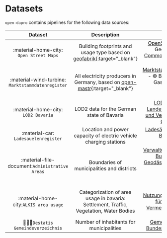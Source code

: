 # Datasets

`open-dapro` contains pipelines for the following data sources:

| Dataset     | Description                          | License                          |
| :---------: | :----------------------------------: | :----------------------------------: |
| :material-home-city: `Open Street Maps`       | Building footprints and usage type based on [geofabrik](https://geofabrik.de){:target="_blank"}  | [OpenStreetMaps](https://www.openstreetmap.de/){:target="_blank"} and Geofrabrik Data under [Open Data Commons Open Database License (ODbL)](https://opendatacommons.org/licenses/odbl/){:target="_blank"} | 
| :material-wind-turbine: `Marktstammdatenregister`       | All electricity producers in Germany, based on [open-mastr](https://github.com/OpenEnergyPlatform/open-MaStR){:target="_blank"} | [Marktstammdatenregister](https://www.marktstammdatenregister.de/MaStR){:target="_blank"} - © Bundesnetzagentur für Elektrizität, Gas, Telekommunikation, Post und Eisenbahnen [DL-DE-BY-2.0](https://www.govdata.de/dl-de/by-2-0){:target="_blank"} |
| :material-home-city: `LOD2 Bavaria`    | LOD2 data for the German state of Bavaria | [LOD2 Data](https://geodaten.bayern.de/opengeodata/OpenDataDetail.html?pn=lod2){:target="_blank"} from [ Landesamt für Digitalisierung, Breitband und Vermessung](https://www.ldbv.bayern.de/){:target="_blank"} under [CC BY 4.0](https://creativecommons.org/licenses/by/4.0/deed.de){:target="_blank"} |
| :material-car: `Ladesauelenregister` | Location and power capacity of electric vehicle charging stations | [Ladesäulenregister](https://www.bundesnetzagentur.de/DE/Fachthemen/ElektrizitaetundGas/E-Mobilitaet/Ladesaeulenkarte/start.html){:target="_blank"} - © [Bundesnetzagentur.de](https://www.bundesnetzagentur.de) [CC BY 4.0](https://creativecommons.org/licenses/by/4.0/deed.de){:target="_blank"} |
| :material-file-document:`Administrative Areas` | Boundaries of municipalities and districts | [Verwaltungsgebiete](https://gdz.bkg.bund.de/index.php/default/digitale-geodaten/verwaltungsgebiete.html?___store=default){:target="_blank"} from [Bundesamt für Kartographie und Geodäsie](https://www.bkg.bund.de/DE/Home/home.html){:target="_blank"} licensed under [Datenlizenz Deutschland - Namensnennung - Version 2.0](https://www.govdata.de/dl-de/by-2-0){:target="_blank"}
| :material-home-city:`ALKIS area usage` | Categorization of area usage in bavaria: Settlement, Traffic, Vegetation, Water Bodies | [ALKIS®-Tatsächliche Nutzung](https://geodaten.bayern.de/opengeodata/OpenDataDetail.html?pn=tatsaechlichenutzung){:target="_blank"} from [ Landesamt für Digitalisierung, Breitband und Vermessung](https://www.ldbv.bayern.de/){:target="_blank"} under [CC BY 4.0](https://creativecommons.org/licenses/by/4.0/deed.de){:target="_blank"} |
| :people_holding_hands:`Destatis Gemeindeverzeichnis` | Number of inhabitants for municipalities | [Gemeindeverzeichnis](https://www.destatis.de/DE/Themen/Laender-Regionen/Regionales/Gemeindeverzeichnis/_inhalt.html#443180) © [Statistisches Bundesamt (Destatis)](https://www.destatis.de), License not found |